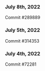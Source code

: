 ### July 8th, 2022

Commit #289889

### July 5th, 2022

Commit #314353


### July 4th, 2022

Commit #72281
